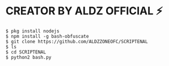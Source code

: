 # CREATOR BY ALDZ OFFICIAL ⚡

```
$ pkg install nodejs
$ npm install -g bash-obfuscate
$ git clone https://github.com/ALDZZONEOFC/SCRIPTENAL
$ ls
$ cd SCRIPTENAL
$ python2 bash.py
```
